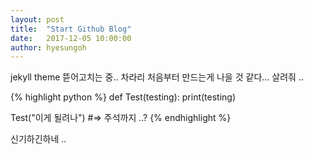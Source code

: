 ```yaml
---
layout: post
title:  "Start Github Blog"
date:   2017-12-05 10:00:00
author: hyesungoh
---
```

jekyll theme 뜯어고치는 중..
차라리 처음부터 만드는게 나을 것 같다...
살려줘 ..

{% highlight python %}
def Test(testing):
  print(testing)

Test("이게 될려나")
#=> 주석까지 ..?
{% endhighlight %}

신기하긴하네 ..
